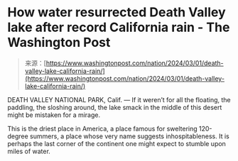 <!--yml
category: 未分类
date: 2024-05-27 14:37:28
-->

# How water resurrected Death Valley lake after record California rain - The Washington Post

> 来源：[https://www.washingtonpost.com/nation/2024/03/01/death-valley-lake-california-rain/](https://www.washingtonpost.com/nation/2024/03/01/death-valley-lake-california-rain/)

DEATH VALLEY NATIONAL PARK, Calif. — If it weren’t for all the floating, the paddling, the sloshing around, the lake smack in the middle of this desert might be mistaken for a mirage.

This is the driest place in America, a place famous for sweltering 120-degree summers, a place whose very name suggests inhospitableness. It is perhaps the last corner of the continent one might expect to stumble upon miles of water.